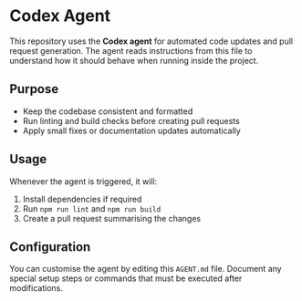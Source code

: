 # Codex Agent

This repository uses the **Codex agent** for automated code updates and pull request generation. The agent reads instructions from this file to understand how it should behave when running inside the project.

## Purpose

- Keep the codebase consistent and formatted
- Run linting and build checks before creating pull requests
- Apply small fixes or documentation updates automatically

## Usage

Whenever the agent is triggered, it will:

1. Install dependencies if required
2. Run `npm run lint` and `npm run build`
3. Create a pull request summarising the changes

## Configuration

You can customise the agent by editing this `AGENT.md` file. Document any special setup steps or commands that must be executed after modifications.

